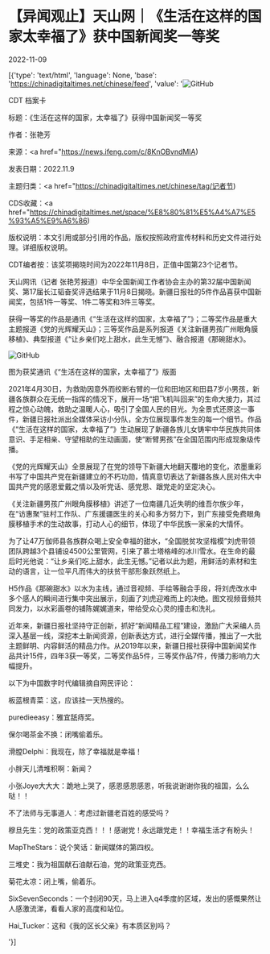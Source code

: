 # 【异闻观止】天山网｜《生活在这样的国家太幸福了》获中国新闻奖一等奖

2022-11-09

[{'type': 'text/html', 'language': None, 'base': 'https://chinadigitaltimes.net/chinese/feed', 'value': '![GitHub](https://chinadigitaltimes.net/chinese/files/2022/11/image-1667991674013-768x455.png)

CDT 档案卡

标题：《生活在这样的国家，太幸福了》获得中国新闻奖一等奖

作者：张艳芳

来源：<a href="https://news.ifeng.com/c/8KnOBvndMlA)

发表日期：2022.11.9

主题归类：<a href="https://chinadigitaltimes.net/chinese/tag/记者节)

CDS收藏：<a href="https://chinadigitaltimes.net/space/%E8%80%81%E5%A4%A7%E5%93%A5%E9%A6%86)

版权说明：本文引用或部分引用的作品，版权按照政府宣传材料和历史文件进行处理。详细版权说明。





CDT编者按：该奖项揭晓时间为2022年11月8日，正值中国第23个记者节。

天山网讯（记者 张艳芳报道）中华全国新闻工作者协会主办的第32届中国新闻奖、第17届长江韬奋奖评选结果于11月8日揭晓。新疆日报社的5件作品喜获中国新闻奖，包括1件一等奖、1件二等奖和3件三等奖。

获得一等奖的作品是通讯《“生活在这样的国家，太幸福了”》；二等奖作品是重大主题报道《党的光辉耀天山》；三等奖作品是系列报道《关注新疆男孩广州眼角膜移植》、典型报道《“让乡亲们吃上甜水，此生无憾”》、融合报道《那碗甜水》。

![GitHub](https://chinadigitaltimes.net/chinese/files/2022/11/post-689532-636b886b8c5d1.)

图为获奖通讯《“生活在这样的国家，太幸福了”》版面

2021年4月30日，为救助因意外而绞断右臂的一位和田地区和田县7岁小男孩，新疆各族群众在无统一指挥的情况下，展开一场“把飞机叫回来”的生命大接力，其过程之惊心动魄，救助之温暖人心，吸引了全国人民的目光。为全景式还原这一事件，新疆日报社派出全媒体采访小分队，全方位展现事件发生的每一个细节。作品《“生活在这样的国家，太幸福了”》生动展现了新疆各族儿女铸牢中华民族共同体意识、手足相亲、守望相助的生动画面，使“断臂男孩”在全国范围内形成现象级传播。

《党的光辉耀天山》全景展现了在党的领导下新疆大地翻天覆地的变化，浓墨重彩书写了中国共产党在新疆建立的不朽功勋，情真意切表达了新疆各族人民对伟大中国共产党的感恩爱戴之情以及听党话、感党恩、跟党走的坚定决心。

《关注新疆男孩广州眼角膜移植》讲述了一位南疆几近失明的维吾尔族少年，在“访惠聚”驻村工作队、广东援疆医生的关心和多方努力下，到广东接受免费眼角膜移植手术的生动故事，打动人心的细节，体现了中华民族一家亲的大情怀。

为了让47万伽师县各族群众喝上安全幸福的甜水，“全国脱贫攻坚楷模”刘虎带领团队跨越3个县铺设4500公里管网，引来了慕士塔格峰的冰川雪水。在生命的最后时光他说：“让乡亲们吃上甜水，此生无憾。”记者以此为题，用鲜活的素材和生动的语言，让一位平凡而伟大的扶贫干部形象跃然纸上。

H5作品《那碗甜水》以水为主线，通过音视频、手绘等融合手段，将刘虎改水中多个感人的瞬间进行集中突出展示，刻画了刘虎迎难而上的决绝。图文视频音频共同发力，以水彩画卷的铺陈娓娓道来，带给受众心灵的撞击和洗礼。

近年来，新疆日报社坚持守正创新，抓好“新闻精品工程”建设，激励广大采编人员深入基层一线，深挖本土新闻资源，创新表达方式，进行全媒传播，推出了一大批主题鲜明、内容鲜活的精品力作。从2019年以来，新疆日报社获得中国新闻奖作品共计15件，四年3获一等奖，二等奖作品5件，三等奖作品7件，传播力影响力大幅提升。

以下为中国数字时代编辑摘自网民评论：



板蓝根青菜：这，应该挂一天热搜的。

puredieeasy：雅宜舐痔奖。

保尔喝茶金不换：闭嘴偷着乐。

滑膛Delphi：我现在，除了幸福就是幸福！

小胖天儿清堆积啊：新闻？

小张Joye大大大：跪地上哭了，感恩感恩感恩，听我说谢谢你我的祖国，么么哒！！

不了法师与无事道人：考虑过新疆老百姓的感受吗？

穆旦先生：党的政策亚克西！！！感谢党！永远跟党走！！幸福生活才有盼头！

MapTheStars：说个笑话：新闻媒体的第四权。

三堆史：我为祖国献石油献石油，党的政策亚克西。

菊花太凉：闭上嘴，偷着乐。

SixSevenSeconds：一个封闭90天，马上进入q4季度的区域，发出的感慨果然让人感激流涕，看看人家的高度和站位。

Hai_Tucker：这和《我的区长父亲》有本质区别吗？

'}]